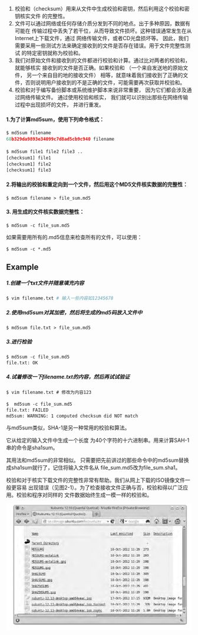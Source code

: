 1. 校验和（checksum）用来从文件中生成校验和密钥，然后利用这个校验和密钥核实文件
   的完整性。
2. 文件可以通过网络或任何存储介质分发到不同的地点。出于多种原因，数据有可能在
   传输过程中丢失了若干位，从而导致文件损坏。这种错误通常发生在从Internet上下载文件，通过
   网络传输文件，或者CD光盘损坏等。
   因此，我们需要采用一些测试方法来确定接收到的文件是否存在错误。用于文件完整性测试
   的特定密钥就称为校验和。
3. 我们对原始文件和接收到的文件都进行校验和计算。通过比对两者的校验和，就能够核实 接收到的文件是否正确。如果校验和 （一个来自发送地的原始文件， 另一个来自目的地的接收文件） 相等，就意味着我们接收到了正确的文件，否则说明用户接收到的不是正确的文件，可能需要再次获取并校验和。
4. 校验和对于编写备份脚本或系统维护脚本来说非常重要， 因为它们都会涉及通过网络传输文件。 通过使用校验和核实， 我们就可以识别出那些在网络传输过程中出现损坏的文件， 并进行重发。



#### 1.为了计算md5sum，使用下列命令格式：

```py
$ md5sum filename 
68b329da9893e34099c7d8ad5cb9c940 filename

$ md5sum file1 file2 file3 .. 
[checksum1] file1
[checksum1] file2
[checksum1] file3 
```

#### 2.将输出的校验和重定向到一个文件，然后用这个MD5文件核实数据的完整性： 

```
$ md5sum filename > file_sum.md5
```

#### 3.  用生成的文件核实数据完整性：

```
$ md5sum -c file_sum.md5
```

 如果需要用所有的.md5信息来检查所有的文件，可以使用： 

```
$ md5sum -c *.md5
```

## Example

##### 1.创建一个txt文件并随意填充内容

```py
$ vim filename.txt # 输入一些内容如12345678
```

##### 2.使用md5sum对其加密，然后将生成的md5码放入文件中

```
$ md5sum file.txt > file_sum.md5
```

##### 3.进行检验

```
$ md5sum -c file_sum.md5
file.txt: OK
```

##### 4.试着修改一下filename.txt的内容，然后再试试验证

```
$ vim filename.txt # 修改为内容123

$  md5sum -c file_sum.md5
file.txt: FAILED
md5sum: WARNING: 1 computed checksum did NOT match
```

与md5sum类似，SHA-1是另一种常用的校验和算法。

它从给定的输入文件中生成一个长度 为40个字符的十六进制串。用来计算SAH-1串的命令是sha1sum。

其用法和md5sum的非常相似。 只需要把先前讲过的那些命令中的md5sum替换成sha1sum就行了，记住将输入文件名从 file\_sum.md5改为file\_sum.sha1。 



校验和对于核实下载文件的完整性非常有帮助。我们从网上下载的ISO镜像文件一般更容易 出现错误（见图2-1）。为了检查接收文件正确与否，校验和得以广泛应用。校验和程序对同样的 文件数据始终生成一模一样的校验和。

![](/assets/import111.png)

